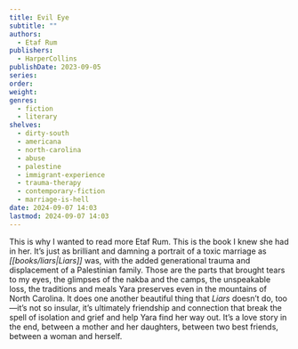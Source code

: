 ```yaml
---
title: Evil Eye
subtitle: ""
authors:
  - Etaf Rum
publishers:
  - HarperCollins
publishDate: 2023-09-05
series: 
order: 
weight: 
genres:
  - fiction
  - literary
shelves:
  - dirty-south
  - americana
  - north-carolina
  - abuse
  - palestine
  - immigrant-experience
  - trauma-therapy
  - contemporary-fiction
  - marriage-is-hell
date: 2024-09-07 14:03
lastmod: 2024-09-07 14:03
---
```

This is why I wanted to read more Etaf Rum. This is the book I knew she had in her. It’s just as brilliant and damning a portrait of a toxic marriage as *[[books/liars|Liars]]* was, with the added generational trauma and displacement of a Palestinian family. Those are the parts that brought tears to my eyes, the glimpses of the nakba and the camps, the unspeakable loss, the traditions and meals Yara preserves even in the mountains of North Carolina. It does one another beautiful thing that *Liars* doesn’t do, too—it’s not so insular, it’s ultimately friendship and connection that break the spell of isolation and grief and help Yara find her way out. It’s a love story in the end, between a mother and her daughters, between two best friends, between a woman and herself. 